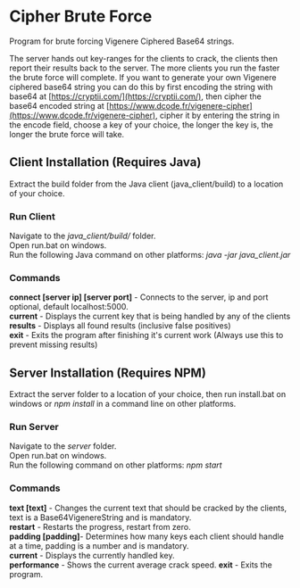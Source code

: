 # Cipher Brute Force
Program for brute forcing Vigenere Ciphered Base64 strings.

The server hands out key-ranges for the clients to crack, the clients then report their results back to the server. The more clients you run the faster the brute force will complete. If you want to generate your own Vigenere ciphered base64 string you can do this by first encoding the string with base64 at [https://cryptii.com/](https://cryptii.com/), then cipher the base64 encoded string at [https://www.dcode.fr/vigenere-cipher](https://www.dcode.fr/vigenere-cipher), cipher it by entering the string in the encode field, choose a key of your choice, the longer the key is, the longer the brute force will take.

## Client Installation (Requires Java)
Extract the build folder from the Java client (java_client/build) to a location of your choice.

### Run Client
Navigate to the _java_client/build/_ folder.  
Open run.bat on windows.  
Run the following Java command on other platforms: _java -jar java_client.jar_

### Commands
**connect [server ip] [server port]** - Connects to the server, ip and port optional, default localhost:5000.   
**current** - Displays the current key that is being handled by any of the clients  
**results** - Displays all found results (inclusive false positives)  
**exit** - Exits the program after finishing it's current work (Always use this to prevent missing results)  

## Server Installation (Requires NPM)
Extract the server folder to a location of your choice, then run install.bat on windows or _npm install_ in a command line on other platforms.

### Run Server
Navigate to the _server_ folder.  
Open run.bat on windows.  
Run the following command on other platforms: _npm start_

### Commands
**text [text]** - Changes the current text that should be cracked by the clients, text is a Base64VigenereString and is mandatory.  
**restart** - Restarts the progress, restart from zero.  
**padding [padding]**- Determines how many keys each client should handle at a time, padding is a number and is mandatory.  
**current** - Displays the currently handled key.  
**performance** - Shows the current average crack speed.
**exit** - Exits the program.
